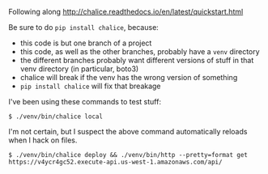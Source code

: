 Following along http://chalice.readthedocs.io/en/latest/quickstart.html

Be sure to do `pip install chalice`, because:

- this code is but one branch of a project
- this code, as well as the other branches, probably have a `venv` directory
- the different branches probably want different versions of stuff in that venv directory (in particular, boto3)
- chalice will break if the venv has the wrong version of something
- `pip install chalice` will fix that breakage

I've been using these commands to test stuff:

    $ ./venv/bin/chalice local

I'm not certain, but I suspect the above command automatically reloads when I hack on files.

    $ ./venv/bin/chalice deploy && ./venv/bin/http --pretty=format get https://v4ycr4gc52.execute-api.us-west-1.amazonaws.com/api/
